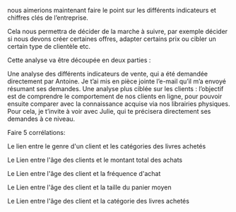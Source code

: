 nous aimerions maintenant faire le point sur les différents indicateurs et chiffres clés de l’entreprise. 

Cela nous permettra de décider de la marche à suivre, par exemple décider si nous devons créer certaines offres, adapter certains prix ou cibler un certain type de clientèle etc.

Cette analyse va être découpée en deux parties :

Une analyse des différents indicateurs de vente, qui a été demandée directement par Antoine. Je t’ai mis en pièce jointe l’e-mail qu’il m’a envoyé résumant ses demandes.
Une analyse plus ciblée sur les clients : l’objectif est de comprendre le comportement de nos clients en ligne, pour pouvoir ensuite comparer avec la connaissance acquise via nos librairies physiques. 
Pour cela, je t’invite à voir avec Julie, qui te précisera directement ses demandes à ce niveau.

Faire 5 corrélations: 

Le lien entre le genre d'un client et les catégories des livres achetés

Le Lien entre l'âge des clients et le montant total des achats

Le Lien entre l'âge des client et la fréquence d'achat

Le Lien entre l'âge des client et la taille du panier moyen 

Le Lien entre l'âge des client et la catégorie des livres achetés
